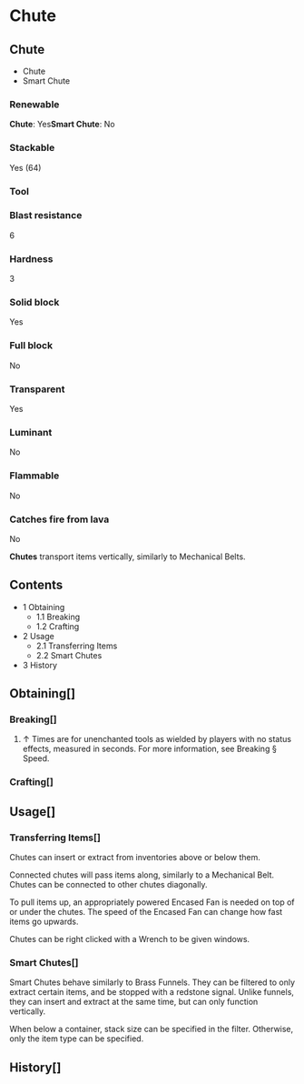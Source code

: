 # Chute

## Chute

- Chute
- Smart Chute

### Renewable

**Chute**: Yes**Smart Chute**: No

### Stackable

Yes (64)

### Tool

### Blast resistance

6

### Hardness

3

### Solid block

Yes

### Full block

No

### Transparent

Yes

### Luminant

No

### Flammable

No

### Catches fire from lava

No

**Chutes** transport items vertically, similarly to Mechanical Belts.

## Contents

- 1 Obtaining
    - 1.1 Breaking
    - 1.2 Crafting
- 2 Usage
    - 2.1 Transferring Items
    - 2.2 Smart Chutes
- 3 History

## Obtaining[]

### Breaking[]

1. ↑ Times are for unenchanted tools as wielded by players with no status effects, measured in seconds. For more information, see Breaking § Speed.

### Crafting[]

## Usage[]

### Transferring Items[]

Chutes can insert or extract from inventories above or below them.

Connected chutes will pass items along, similarly to a Mechanical Belt. Chutes can be connected to other chutes diagonally.

To pull items up, an appropriately powered Encased Fan is needed on top of or under the chutes. The speed of the Encased Fan can change how fast items go upwards.

Chutes can be right clicked with a Wrench to be given windows.

### Smart Chutes[]

Smart Chutes behave similarly to Brass Funnels. They can be filtered to only extract certain items, and be stopped with a redstone signal. Unlike funnels, they can insert and extract at the same time, but can only function vertically.

When below a container, stack size can be specified in the filter. Otherwise, only the item type can be specified.

## History[]